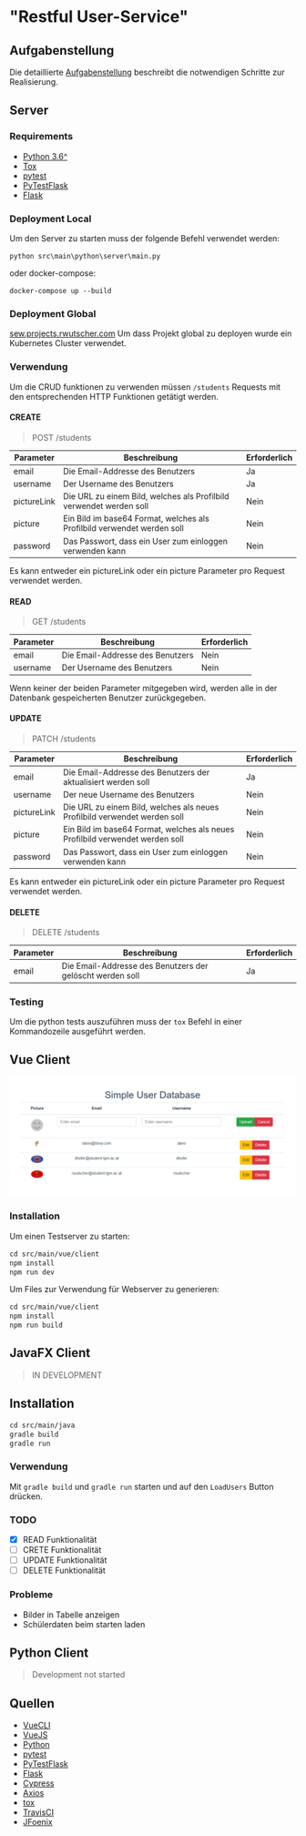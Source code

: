 # "Restful User-Service"

## Aufgabenstellung
Die detaillierte [Aufgabenstellung](TASK.md) beschreibt die notwendigen Schritte zur Realisierung.

## Server

### Requirements
+ [Python 3.6^](https://www.python.org/)
+ [Tox](https://tox.readthedocs.io/en/latest/)
+ [pytest](https://docs.pytest.org/en/latest/)
+ [PyTestFlask](https://pytest-flask.readthedocs.io/en/latest/)
+ [Flask](https://flask-restful.readthedocs.io/en/latest/)

### Deployment Local
Um den Server zu starten muss der folgende Befehl verwendet werden:
```
python src\main\python\server\main.py
```
oder docker-compose:
```
docker-compose up --build
```

### Deployment Global
[sew.projects.rwutscher.com](sew.projects.rwutscher.com)
Um dass Projekt global zu deployen wurde ein Kubernetes Cluster verwendet.

### Verwendung

Um die CRUD funktionen zu verwenden müssen `/students` Requests mit den 
entsprechenden HTTP Funktionen getätigt werden. 

#### CREATE
> POST <URL>/students

|Parameter|Beschreibung|Erforderlich|
|---|---|---|
|email|Die Email-Addresse des Benutzers|Ja|
|username|Der Username des Benutzers|Ja|
|pictureLink|Die URL zu einem Bild, welches als Profilbild verwendet werden soll|Nein|
|picture|Ein Bild im base64 Format, welches als Profilbild verwendet werden soll|Nein|
|password|Das Passwort, dass ein User zum einloggen verwenden kann|Nein|

Es kann entweder ein pictureLink oder ein picture Parameter pro Request verwendet werden.
#### READ
> GET <URL>/students

|Parameter|Beschreibung|Erforderlich|
|---|---|---|
|email|Die Email-Addresse des Benutzers|Nein|
|username|Der Username des Benutzers|Nein|

Wenn keiner der beiden Parameter mitgegeben wird, werden alle in der Datenbank gespeicherten
Benutzer zurückgegeben.
#### UPDATE
> PATCH <URL>/students

|Parameter|Beschreibung|Erforderlich|
|---|---|---|
|email|Die Email-Addresse des Benutzers der aktualisiert werden soll|Ja|
|username|Der neue Username des Benutzers|Nein|
|pictureLink|Die URL zu einem Bild, welches als neues Profilbild verwendet werden soll|Nein|
|picture|Ein Bild im base64 Format, welches als neues Profilbild verwendet werden soll|Nein|
|password|Das Passwort, dass ein User zum einloggen verwenden kann|Nein|

Es kann entweder ein pictureLink oder ein picture Parameter pro Request verwendet werden.
#### DELETE
> DELETE <URL>/students

|Parameter|Beschreibung|Erforderlich|
|---|---|---|
|email|Die Email-Addresse des Benutzers der gelöscht werden soll|Ja|
### Testing
Um die python tests auszuführen muss der `tox` Befehl in einer Kommandozeile
ausgeführt werden.

## Vue Client

![vueJS client](vue.png)

### Installation
Um einen Testserver zu starten:
```
cd src/main/vue/client
npm install
npm run dev
```
Um Files zur Verwendung für Webserver zu generieren:
```
cd src/main/vue/client
npm install
npm run build
```



## JavaFX Client
> IN DEVELOPMENT

## Installation

```
cd src/main/java
gradle build
gradle run
```

### Verwendung
Mit `gradle build` und `gradle run` starten und auf den `LoadUsers` Button drücken.

### TODO
* [X] READ Funktionalität
* [ ] CRETE Funktionalität
* [ ] UPDATE Funktionalität
* [ ] DELETE Funktionalität

### Probleme
+ Bilder in Tabelle anzeigen
+ Schülerdaten beim starten laden

## Python Client
> Development not started

## Quellen

+ [VueCLI](https://cli.vuejs.org/)
+ [VueJS](https://vuejs.org/)
+ [Python](https://www.python.org/)
+ [pytest](https://docs.pytest.org/en/latest/)
+ [PyTestFlask](https://pytest-flask.readthedocs.io/en/latest/)
+ [Flask](https://flask-restful.readthedocs.io/en/latest/)
+ [Cypress](https://docs.cypress.io/guides/overview/why-cypress.html)
+ [Axios](https://github.com/axios/axios)
+ [tox](https://tox.readthedocs.io/en/latest/)
+ [TravisCI](https://docs.travis-ci.com/)
+ [JFoenix](http://www.jfoenix.com/)